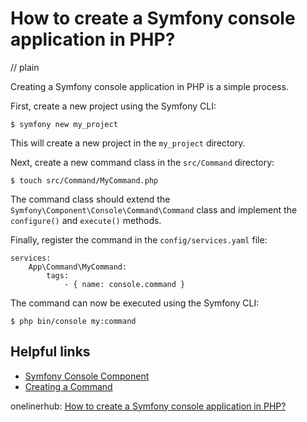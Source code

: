 # How to create a Symfony console application in PHP?
// plain

Creating a Symfony console application in PHP is a simple process.

First, create a new project using the Symfony CLI:
```
$ symfony new my_project
```

This will create a new project in the `my_project` directory.

Next, create a new command class in the `src/Command` directory:
```
$ touch src/Command/MyCommand.php
```

The command class should extend the `Symfony\Component\Console\Command\Command` class and implement the `configure()` and `execute()` methods.

Finally, register the command in the `config/services.yaml` file:
```
services:
    App\Command\MyCommand:
        tags:
            - { name: console.command }
```

The command can now be executed using the Symfony CLI:
```
$ php bin/console my:command
```

## Helpful links
- [Symfony Console Component](https://symfony.com/doc/current/components/console.html)
- [Creating a Command](https://symfony.com/doc/current/console.html#creating-a-command)

onelinerhub: [How to create a Symfony console application in PHP?](https://onelinerhub.com/php-symfony-console/how-to-create-a-symfony-console-application-in-php)